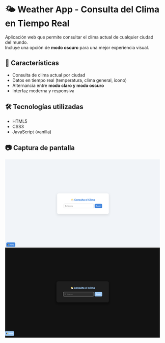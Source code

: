 # 🌤️ Weather App - Consulta del Clima en Tiempo Real

Aplicación web que permite consultar el clima actual de cualquier ciudad del mundo.  
Incluye una opción de **modo oscuro** para una mejor experiencia visual.

## 🚀 Características

- Consulta de clima actual por ciudad
- Datos en tiempo real (temperatura, clima general, ícono)
- Alternancia entre **modo claro y modo oscuro**
- Interfaz moderna y responsiva

## 🛠️ Tecnologías utilizadas

- HTML5
- CSS3
- JavaScript (vanilla)

## 📷 Captura de pantalla
![Vista previa](./preview.png)
![Vista previa](./previewobscuro.png)
